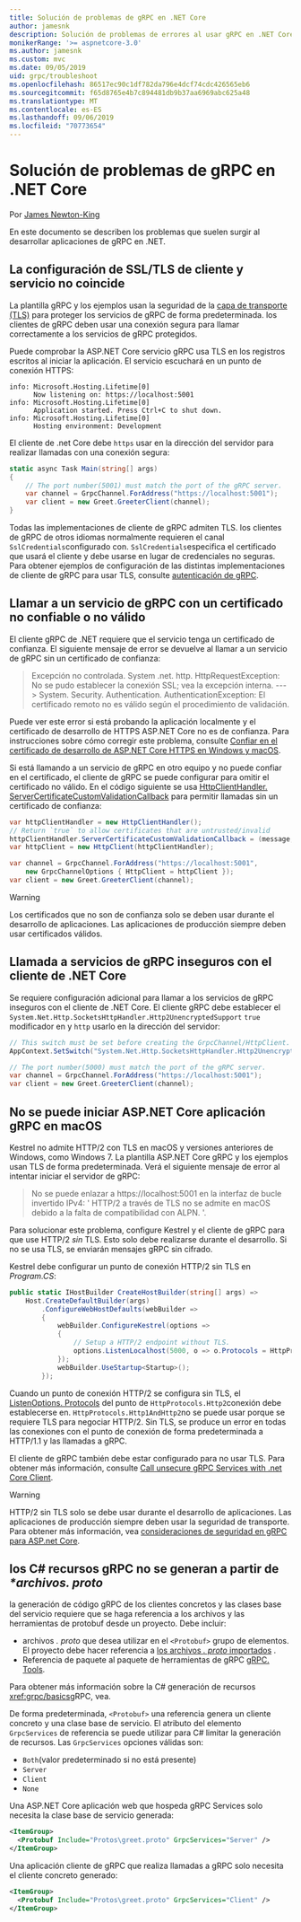 ```yaml
---
title: Solución de problemas de gRPC en .NET Core
author: jamesnk
description: Solución de problemas de errores al usar gRPC en .NET Core.
monikerRange: '>= aspnetcore-3.0'
ms.author: jamesnk
ms.custom: mvc
ms.date: 09/05/2019
uid: grpc/troubleshoot
ms.openlocfilehash: 86517ec90c1df782da796e4dcf74cdc426565eb6
ms.sourcegitcommit: f65d8765e4b7c894481db9b37aa6969abc625a48
ms.translationtype: MT
ms.contentlocale: es-ES
ms.lasthandoff: 09/06/2019
ms.locfileid: "70773654"
---
```

# <a name="troubleshoot-grpc-on-net-core"></a>Solución de problemas de gRPC en .NET Core

Por [James Newton-King](https://twitter.com/jamesnk)

En este documento se describen los problemas que suelen surgir al desarrollar aplicaciones de gRPC en .NET.

## <a name="mismatch-between-client-and-service-ssltls-configuration"></a>La configuración de SSL/TLS de cliente y servicio no coincide

La plantilla gRPC y los ejemplos usan la seguridad de la [capa de transporte (TLS)](https://tools.ietf.org/html/rfc5246) para proteger los servicios de gRPC de forma predeterminada. los clientes de gRPC deben usar una conexión segura para llamar correctamente a los servicios de gRPC protegidos.

Puede comprobar la ASP.NET Core servicio gRPC usa TLS en los registros escritos al iniciar la aplicación. El servicio escuchará en un punto de conexión HTTPS:

```
info: Microsoft.Hosting.Lifetime[0]
      Now listening on: https://localhost:5001
info: Microsoft.Hosting.Lifetime[0]
      Application started. Press Ctrl+C to shut down.
info: Microsoft.Hosting.Lifetime[0]
      Hosting environment: Development
```

El cliente de .net Core debe `https` usar en la dirección del servidor para realizar llamadas con una conexión segura:

```csharp
static async Task Main(string[] args)
{
    // The port number(5001) must match the port of the gRPC server.
    var channel = GrpcChannel.ForAddress("https://localhost:5001");
    var client = new Greet.GreeterClient(channel);
}
```

Todas las implementaciones de cliente de gRPC admiten TLS. los clientes de gRPC de otros idiomas normalmente requieren el canal `SslCredentials`configurado con. `SslCredentials`especifica el certificado que usará el cliente y debe usarse en lugar de credenciales no seguras. Para obtener ejemplos de configuración de las distintas implementaciones de cliente de gRPC para usar TLS, consulte [autenticación de gRPC](https://www.grpc.io/docs/guides/auth/).

## <a name="call-a-grpc-service-with-an-untrustedinvalid-certificate"></a>Llamar a un servicio de gRPC con un certificado no confiable o no válido

El cliente gRPC de .NET requiere que el servicio tenga un certificado de confianza. El siguiente mensaje de error se devuelve al llamar a un servicio de gRPC sin un certificado de confianza:

> Excepción no controlada. System .net. http. HttpRequestException: No se pudo establecer la conexión SSL; vea la excepción interna.
> ---> System. Security. Authentication. AuthenticationException: El certificado remoto no es válido según el procedimiento de validación.

Puede ver este error si está probando la aplicación localmente y el certificado de desarrollo de HTTPS ASP.NET Core no es de confianza. Para instrucciones sobre cómo corregir este problema, consulte [Confiar en el certificado de desarrollo de ASP.NET Core HTTPS en Windows y macOS](xref:security/enforcing-ssl#trust-the-aspnet-core-https-development-certificate-on-windows-and-macos).

Si está llamando a un servicio de gRPC en otro equipo y no puede confiar en el certificado, el cliente de gRPC se puede configurar para omitir el certificado no válido. En el código siguiente se usa [HttpClientHandler. ServerCertificateCustomValidationCallback](/dotnet/api/system.net.http.httpclienthandler.servercertificatecustomvalidationcallback) para permitir llamadas sin un certificado de confianza:

```csharp
var httpClientHandler = new HttpClientHandler();
// Return `true` to allow certificates that are untrusted/invalid
httpClientHandler.ServerCertificateCustomValidationCallback = (message, cert, chain, errors) => true;
var httpClient = new HttpClient(httpClientHandler);

var channel = GrpcChannel.ForAddress("https://localhost:5001",
    new GrpcChannelOptions { HttpClient = httpClient });
var client = new Greet.GreeterClient(channel);
```

> [!WARNING]
> Los certificados que no son de confianza solo se deben usar durante el desarrollo de aplicaciones. Las aplicaciones de producción siempre deben usar certificados válidos.

## <a name="call-insecure-grpc-services-with-net-core-client"></a>Llamada a servicios de gRPC inseguros con el cliente de .NET Core

Se requiere configuración adicional para llamar a los servicios de gRPC inseguros con el cliente de .NET Core. El cliente gRPC debe establecer el `System.Net.Http.SocketsHttpHandler.Http2UnencryptedSupport` `true` modificador en y `http` usarlo en la dirección del servidor:

```csharp
// This switch must be set before creating the GrpcChannel/HttpClient.
AppContext.SetSwitch("System.Net.Http.SocketsHttpHandler.Http2UnencryptedSupport", true);

// The port number(5000) must match the port of the gRPC server.
var channel = GrpcChannel.ForAddress("https://localhost:5001");
var client = new Greet.GreeterClient(channel);
```

## <a name="unable-to-start-aspnet-core-grpc-app-on-macos"></a>No se puede iniciar ASP.NET Core aplicación gRPC en macOS

Kestrel no admite HTTP/2 con TLS en macOS y versiones anteriores de Windows, como Windows 7. La plantilla ASP.NET Core gRPC y los ejemplos usan TLS de forma predeterminada. Verá el siguiente mensaje de error al intentar iniciar el servidor de gRPC:

> No se puede enlazar a https://localhost:5001 en la interfaz de bucle invertido IPv4: ' HTTP/2 a través de TLS no se admite en macOS debido a la falta de compatibilidad con ALPN. '.

Para solucionar este problema, configure Kestrel y el cliente de gRPC para que use HTTP/2 *sin* TLS. Esto solo debe realizarse durante el desarrollo. Si no se usa TLS, se enviarán mensajes gRPC sin cifrado.

Kestrel debe configurar un punto de conexión HTTP/2 sin TLS en *Program.CS*:

```csharp
public static IHostBuilder CreateHostBuilder(string[] args) =>
    Host.CreateDefaultBuilder(args)
        .ConfigureWebHostDefaults(webBuilder =>
        {
            webBuilder.ConfigureKestrel(options =>
            {
                // Setup a HTTP/2 endpoint without TLS.
                options.ListenLocalhost(5000, o => o.Protocols = HttpProtocols.Http2);
            });
            webBuilder.UseStartup<Startup>();
        });
```

Cuando un punto de conexión HTTP/2 se configura sin TLS, el [ListenOptions. Protocols](xref:fundamentals/servers/kestrel#listenoptionsprotocols) del punto de `HttpProtocols.Http2`conexión debe establecerse en. `HttpProtocols.Http1AndHttp2`no se puede usar porque se requiere TLS para negociar HTTP/2. Sin TLS, se produce un error en todas las conexiones con el punto de conexión de forma predeterminada a HTTP/1.1 y las llamadas a gRPC.

El cliente de gRPC también debe estar configurado para no usar TLS. Para obtener más información, consulte [Call unsecure gRPC Services with .net Core Client](#call-insecure-grpc-services-with-net-core-client).

> [!WARNING]
> HTTP/2 sin TLS solo se debe usar durante el desarrollo de aplicaciones. Las aplicaciones de producción siempre deben usar la seguridad de transporte. Para obtener más información, vea [consideraciones de seguridad en gRPC para ASP.net Core](xref:grpc/security#transport-security).

## <a name="grpc-c-assets-are-not-code-generated-from-proto-files"></a>los C# recursos gRPC no se generan a partir de  *\*archivos. proto*

la generación de código gRPC de los clientes concretos y las clases base del servicio requiere que se haga referencia a los archivos y las herramientas de protobuf desde un proyecto. Debe incluir:

* archivos *. proto* que desea utilizar en el `<Protobuf>` grupo de elementos. El proyecto debe hacer referencia a [los archivos *. proto* importados](https://developers.google.com/protocol-buffers/docs/proto3#importing-definitions) .
* Referencia de paquete al paquete de herramientas de gRPC [gRPC. Tools](https://www.nuget.org/packages/Grpc.Tools/).

Para obtener más información sobre la C# generación de recursos <xref:grpc/basics>gRPC, vea.

De forma predeterminada, `<Protobuf>` una referencia genera un cliente concreto y una clase base de servicio. El atributo del elemento `GrpcServices` de referencia se puede utilizar para C# limitar la generación de recursos. Las `GrpcServices` opciones válidas son:

* `Both`(valor predeterminado si no está presente)
* `Server`
* `Client`
* `None`

Una ASP.NET Core aplicación web que hospeda gRPC Services solo necesita la clase base de servicio generada:

```xml
<ItemGroup>
  <Protobuf Include="Protos\greet.proto" GrpcServices="Server" />
</ItemGroup>
```

Una aplicación cliente de gRPC que realiza llamadas a gRPC solo necesita el cliente concreto generado:

```xml
<ItemGroup>
  <Protobuf Include="Protos\greet.proto" GrpcServices="Client" />
</ItemGroup>
```
